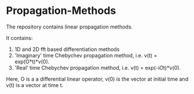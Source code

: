 # Propagation-Methods
The repository contains linear propagation methods.

It contains:
1. 1D and 2D fft based differentiation methods
2. 'Imaginary' time Chebychev propagation method, i.e. v(t) = exp(O*t)*v(0).
3. 'Real' time Chebychev propagation method, i.e. v(t) = exp(-i*O*t)*v(0).

Here, O is a a differential linear operator, v(0) is the vector at initial time and v(t) is a vector at time t.

